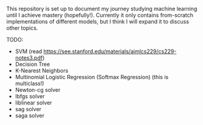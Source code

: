 This repository is set up to document my journey studying machine learning until I achieve mastery (hopefully!). Currently it only contains from-scratch implementations of different models, but I think I will expand it to discuss other topics.

TODO:
- SVM (read https://see.stanford.edu/materials/aimlcs229/cs229-notes3.pdf)
- Decision Tree
- K-Nearest Neighbors
- Multinomial Logistic Regression (Softmax Regression) (this is multiclass!)
- Newton-cg solver
- lbfgs solver
- liblinear solver
- sag solver
- saga solver